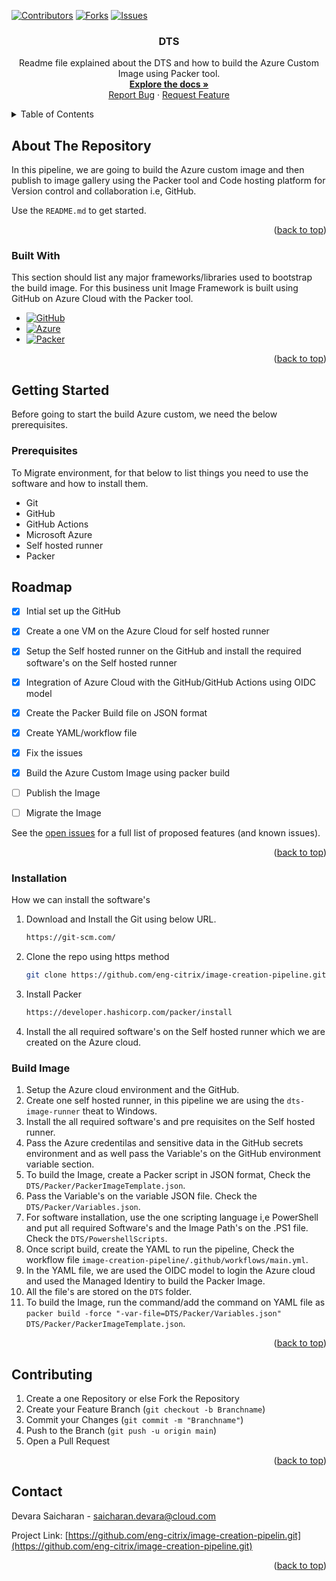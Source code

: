 <!-- Improved compatibility of back to top link: See: https://github.com/eng-citrix/image-creation-pipeline.git -->
<a name="readme-top"></a>

<!--
*** Thanks for checking out the README.md. If you have a suggestion
*** that would make this better, please fork the repo and create a pull request
*** or simply open an issue with the tag "enhancement".
*** Thanks again! Now go create something AMAZING! :D
-->

<!-- PROJECT SHIELDS -->
<!--
*** I'm using markdown "reference style" links for readability.
*** Reference links are enclosed in brackets [ ] instead of parentheses ( ).
*** See the bottom of this document for the declaration of the reference variables
*** for contributors-url, forks-url, etc. This is an optional, concise syntax you may use.
*** https://www.markdownguide.org/basic-syntax/#reference-style-links
-->
[![Contributors][contributors-shield]][contributors-url]
[![Forks][forks-shield]][forks-url]
[![Issues][issues-shield]][issues-url]


  <h3 align="center">DTS</h3></strong></a>

  <p align="center">
   Readme file explained about the DTS and how to build the Azure Custom Image using Packer tool.
    <br />
    <a href="https://github.com/eng-citrix/image-creation-pipeline"><strong>Explore the docs »</strong></a>
    <br />  
    <a href="https://github.com/eng-citrix/image-creation-pipeline/issues">Report Bug</a>
    ·
    <a href="https://github.com/eng-citrix/image-creation-pipeline/settings">Request Feature</a>
  </p>
</div>


<!-- TABLE OF CONTENTS -->
<details>
  <summary>Table of Contents</summary>
  <ol>
    <li>
      <a href="#about-the-Repository">About The Repository</a>
      <ul>
        <li><a href="#built-with">Built With</a></li>
      </ul>
    </li>
    <li><a href="#roadmap">Roadmap</a></li>
    <li>
      <a href="#getting-started">Getting Started</a>
      <ul>
        <li><a href="#prerequisites">Prerequisites</a></li>
        <li><a href="#installation">Installation</a></li>
      </ul>
    </li>
    <li><a href="#Image build">Build Image</a></li>
    <li><a href="#contributing">Contributing</a></li>
    <li><a href="#contact">Contact</a></li>
  </ol>
</details>


<!-- ABOUT THE PROJECT -->
## About The Repository

In this pipeline, we are going to build the Azure custom image and then publish to image gallery using the Packer tool and Code hosting platform for Version control and collaboration i.e, GitHub. 

Use the `README.md` to get started.

<p align="right">(<a href="#readme-top">back to top</a>)</p>


### Built With

This section should list any major frameworks/libraries used to bootstrap the build image.
For this business unit Image Framework is built using GitHub on Azure Cloud with the Packer tool.

* [![GitHub][GitHub]][GitHub-url]
* [![Azure][Azure]][Azure-url]
* [![Packer][Packer]][Packer-url]
  

<p align="right">(<a href="#readme-top">back to top</a>)</p>


<!-- GETTING STARTED -->
## Getting Started

Before going to start the build Azure custom, we need the below prerequisites.

### Prerequisites

To Migrate environment, for that below to list things you need to use the software and how to install them.
* Git
* GitHub
* GitHub Actions
* Microsoft Azure
* Self hosted runner 
* Packer

<!-- ROADMAP -->
## Roadmap

- [x] Intial set up the GitHub
- [x] Create a one VM on the Azure Cloud for self hosted runner
- [x] Setup the Self hosted runner on the GitHub and install the required software's on the Self hosted runner
- [x] Integration of Azure Cloud with the GitHub/GitHub Actions using OIDC model
- [x] Create the Packer Build file on JSON format
- [x] Create YAML/workflow file
- [x] Fix the issues
- [x] Build the Azure Custom Image using packer build
- [ ] Publish the Image
- [ ] Migrate the Image
      

See the [open issues](https://github.com/eng-citrix/image-creation-pipeline/issues) for a full list of proposed features (and known issues).

<p align="right">(<a href="#readme-top">back to top</a>)</p>

  
### Installation

How we can install the software's

1. Download and Install the Git using below URL.

   ```sh
   https://git-scm.com/
   ```
   
2. Clone the repo using https method
   ```sh
   git clone https://github.com/eng-citrix/image-creation-pipeline.git
   ```
3. Install Packer
   ```sh
   https://developer.hashicorp.com/packer/install
   ```
4. Install the all required software's on the Self hosted runner which we are created on the Azure cloud.

### Build Image

1. Setup the Azure cloud environment and the GitHub.
2. Create one self hosted runner, in this pipeline we are using the `dts-image-runner` theat to Windows.
3. Install the all required software's and pre requisites on the Self hosted runner.
4. Pass the Azure credentilas and sensitive data in the GitHub secrets environment and as well pass the Variable's on the GitHub environment variable section.
6. To build the Image, create a Packer script in JSON format, Check the `DTS/Packer/PackerImageTemplate.json`.
7. Pass the Variable's on the variable JSON file. Check the `DTS/Packer/Variables.json`.
8. For software installation, use the one scripting language i,e PowerShell and put all required Software's and the Image Path's on the .PS1 file. Check the `DTS/PowershellScripts`.
9. Once script build, create the YAML to run the pipeline, Check the workflow file `image-creation-pipeline/.github/workflows/main.yml`.
10. In the YAML file, we are used the OIDC model to login the Azure cloud and used the Managed Identiry to build the Packer Image.
11. All the file's are stored on the `DTS` folder.
12. To build the Image, run the command/add the command on YAML file as `packer build -force "-var-file=DTS/Packer/Variables.json" DTS/Packer/PackerImageTemplate.json`.
 
   
<p align="right">(<a href="#readme-top">back to top</a>)</p>

<!-- CONTRIBUTING -->
## Contributing

1. Create a one Repository or else Fork the Repository
2. Create your Feature Branch (`git checkout -b Branchname`)
3. Commit your Changes (`git commit -m "Branchname"`)
4. Push to the Branch (`git push -u origin main`)
5. Open a Pull Request

<p align="right">(<a href="#readme-top">back to top</a>)</p>


<!-- CONTACT -->
## Contact

Devara Saicharan - saicharan.devara@cloud.com

Project Link: [https://github.com/eng-citrix/image-creation-pipelin.git](https://github.com/eng-citrix/image-creation-pipeline.git)

<p align="right">(<a href="#readme-top">back to top</a>)</p>


<!-- MARKDOWN LINKS & IMAGES -->
<!-- https://www.markdownguide.org/basic-syntax/#reference-style-links -->
[contributors-shield]: https://img.shields.io/github/contributors/eng-citrix/image-creation-pipeline.git.svg?style=for-the-badge
[contributors-url]: https://github.com/othneildrew/Best-README-Template/graphs/contributors
[forks-shield]: https://img.shields.io/github/forks/othneildrew/Best-README-Template.svg?style=for-the-badge
[forks-url]: https://github.com/othneildrew/Best-README-Template/network/members
[issues-shield]: https://img.shields.io/github/issues/othneildrew/Best-README-Template.svg?style=for-the-badge
[issues-url]: https://github.com/othneildrew/Best-README-Template/issues

[Packer]: https://img.shields.io/badge/Packer-000000?style=for-the-badge&logo=Packer&logoColor=blue
[Packer-url]: https://developer.hashicorp.com/packer/integrations/hashicorp/azure
[GitHub]: https://img.shields.io/badge/GitHub-000000?style=for-the-badge&logo=GitHub&logoColor=white
[GitHub-url]: https://github.com/
[Azure]: https://img.shields.io/badge/Azure-007FFF?style=for-the-badge&logo=MicrosoftAzure&logoColor=white
[Azure-url]: https://portal.azure.com

